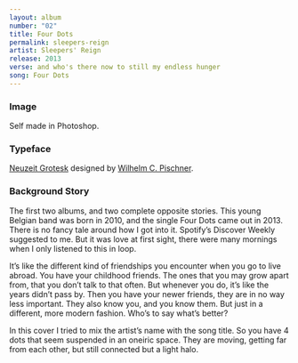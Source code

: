```yaml
---
layout: album
number: "02"
title: Four Dots
permalink: sleepers-reign
artist: Sleepers' Reign
release: 2013
verse: and who's there now to still my endless hunger
song: Four Dots
---
```


### Image

Self made in Photoshop.

### Typeface

[Neuzeit Grotesk](https://www.fontshop.com/families/neuzeit-grotesk) designed by [Wilhelm C. Pischner](https://www.fontshop.com/designers/wilhelm-c-pischner).

### Background Story

The first two albums, and two complete opposite stories. This young Belgian band was born in 2010, and the single Four Dots came out in 2013\. There is no fancy tale around how I got into it. Spotify’s Discover Weekly suggested to me. But it was love at first sight, there were many mornings when I only listened to this in loop.

It’s like the different kind of friendships you encounter when you go to live abroad. You have your childhood friends. The ones that you may grow apart from, that you don’t talk to that often. But whenever you do, it’s like the years didn’t pass by. Then you have your newer friends, they are in no way less important. They also know you, and you know them. But just in a different, more modern fashion. Who’s to say what’s better?

In this cover I tried to mix the artist’s name with the song title. So you have 4 dots that seem suspended in an oneiric space. They are moving, getting far from each other, but still connected but a light halo.